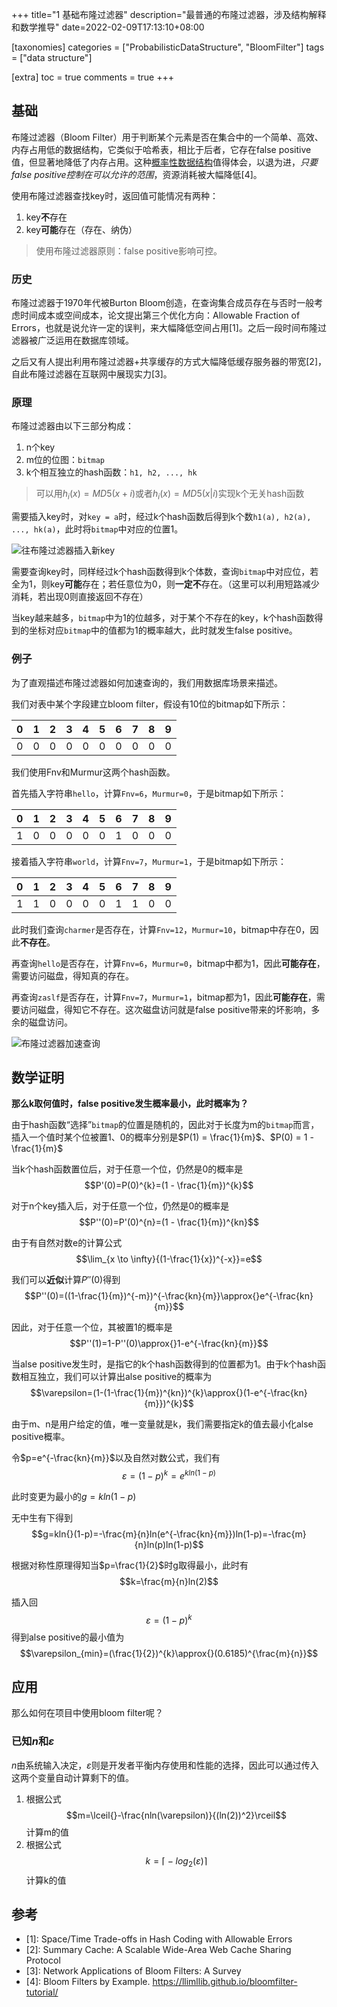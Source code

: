 +++
title="1 基础布隆过滤器"
description="最普通的布隆过滤器，涉及结构解释和数学推导"
date=2022-02-09T17:13:10+08:00

[taxonomies]
categories = ["ProbabilisticDataStructure", "BloomFilter"]
tags = ["data structure"]

[extra]
toc = true
comments = true
+++

## 基础

布隆过滤器（Bloom Filter）用于判断某个元素是否在集合中的一个简单、高效、内存占用低的数据结构，它类似于哈希表，相比于后者，它存在false positive值，但显著地降低了内存占用。这种[概率性数据结构](/categories/probabilisticdatastructure/)值得体会，以退为进，*只要false positive控制在可以允许的范围*，资源消耗被大幅降低[4]。

使用布隆过滤器查找key时，返回值可能情况有两种：

1. key**不**存在
2. key**可能**存在（存在、纳伪）

> 使用布隆过滤器原则：false positive影响可控。

### 历史

布隆过滤器于1970年代被Burton Bloom创造，在查询集合成员存在与否时一般考虑时间成本或空间成本，论文提出第三个优化方向：Allowable Fraction of Errors，也就是说允许一定的误判，来大幅降低空间占用[1]。之后一段时间布隆过滤器被广泛运用在数据库领域。

之后又有人提出利用布隆过滤器+共享缓存的方式大幅降低缓存服务器的带宽[2]，自此布隆过滤器在互联网中展现实力[3]。

### 原理

布隆过滤器由以下三部分构成：

1. n个key
2. m位的位图：`bitmap`
3. k个相互独立的hash函数：`h1, h2, ..., hk`

> 可以用$h_{i}(x)=MD5(x+i)$或者$h_{i}(x)=MD5(x|i)$实现k个无关hash函数

需要插入key时，对`key = a`时，经过k个hash函数后得到k个数`h1(a), h2(a), ..., hk(a)`，此时将`bitmap`中对应的位置1。

![往布隆过滤器插入新key](https://raw.githubusercontent.com/oliverdding/imaw.io/main/inserting-key-into-bloom-filter.drawio.svg)

需要查询key时，同样经过k个hash函数得到k个体数，查询`bitmap`中对应位，若全为1，则key**可能**存在；若任意位为0，则**一定不**存在。（这里可以利用短路减少消耗，若出现0则直接返回不存在）

当key越来越多，`bitmap`中为1的位越多，对于某个不存在的key，k个hash函数得到的坐标对应`bitmap`中的值都为1的概率越大，此时就发生false positive。

### 例子

为了直观描述布隆过滤器如何加速查询的，我们用数据库场景来描述。

我们对表中某个字段建立bloom filter，假设有10位的bitmap如下所示：

| 0 | 1 | 2 | 3 | 4 | 5 | 6 | 7 | 8 | 9 |
| - | - | - | - | - | - | - | - | - | - |
| 0 | 0 | 0 | 0 | 0 | 0 | 0 | 0 | 0 | 0 |

我们使用Fnv和Murmur这两个hash函数。

首先插入字符串`hello`，计算`Fnv=6`，`Murmur=0`，于是bitmap如下所示：

| 0 | 1 | 2 | 3 | 4 | 5 | 6 | 7 | 8 | 9 |
| - | - | - | - | - | - | - | - | - | - |
| 1 | 0 | 0 | 0 | 0 | 0 | 1 | 0 | 0 | 0 |

接着插入字符串`world`，计算`Fnv=7`，`Murmur=1`，于是bitmap如下所示：

| 0 | 1 | 2 | 3 | 4 | 5 | 6 | 7 | 8 | 9 |
| - | - | - | - | - | - | - | - | - | - |
| 1 | 1 | 0 | 0 | 0 | 0 | 1 | 1 | 0 | 0 |

此时我们查询`charmer`是否存在，计算`Fnv=12`，`Murmur=10`，bitmap中存在0，因此**不存在**。

再查询`hello`是否存在，计算`Fnv=6`，`Murmur=0`，bitmap中都为1，因此**可能存在**，需要访问磁盘，得知真的存在。

再查询`zaslf`是否存在，计算`Fnv=7`，`Murmur=1`，bitmap都为1，因此**可能存在**，需要访问磁盘，得知它不存在。这次磁盘访问就是false positive带来的坏影响，多余的磁盘访问。

![布隆过滤器加速查询](https://raw.githubusercontent.com/oliverdding/imaw.io/main/bloom-filter-speed-up-answers.drawio.svg)

## 数学证明

**那么k取何值时，false positive发生概率最小，此时概率为？**

由于hash函数“选择”`bitmap`的位置是随机的，因此对于长度为m的`bitmap`而言，插入一个值时某个位被置1、0的概率分别是$P(1) = \frac{1}{m}$、$P(0) = 1 - \frac{1}{m}$

当k个hash函数置位后，对于任意一个位，仍然是0的概率是$$P'(0)=P(0)^{k}=(1 - \frac{1}{m})^{k}$$

对于n个key插入后，对于任意一个位，仍然是0的概率是$$P''(0)=P'(0)^{n}=(1 - \frac{1}{m})^{kn}$$

由于有自然对数e的计算公式$$\lim_{x \to \infty}{(1-\frac{1}{x})^{-x}}=e$$

我们可以**近似**计算$P''(0)$得到$$P''(0)=((1-\frac{1}{m})^{-m})^{-\frac{kn}{m}}\approx{}e^{-\frac{kn}{m}}$$

因此，对于任意一个位，其被置1的概率是$$P''(1)=1-P''(0)\approx{}1-e^{-\frac{kn}{m}}$$

当alse positive发生时，是指它的k个hash函数得到的位置都为1。由于k个hash函数相互独立，我们可以计算出alse positive的概率为$$\varepsilon=(1-(1-\frac{1}{m})^{kn})^{k}\approx{}(1-e^{-\frac{kn}{m}})^{k}$$

由于m、n是用户给定的值，唯一变量就是k，我们需要指定k的值去最小化alse positive概率。

令$p=e^{-\frac{kn}{m}}$以及自然对数公式，我们有$$\varepsilon=(1-p)^{k}=e^{kln(1-p)}$$

此时变更为最小的$g=kln(1-p)$

无中生有下得到$$g=kln{}(1-p)=-\frac{m}{n}ln(e^{-\frac{kn}{m}})ln(1-p)=-\frac{m}{n}ln(p)ln(1-p)$$

根据对称性原理得知当$p=\frac{1}{2}$时g取得最小，此时有$$k=\frac{m}{n}ln(2)$$

插入回$$\varepsilon=(1-p)^{k}$$得到alse positive的最小值为$$\varepsilon_{min}=(\frac{1}{2})^{k}\approx{}(0.6185)^{\frac{m}{n}}$$

## 应用

那么如何在项目中使用bloom filter呢？

### 已知$n$和$\varepsilon$

$n$由系统输入决定，$\varepsilon$则是开发者平衡内存使用和性能的选择，因此可以通过传入这两个变量自动计算剩下的值。

1. 根据公式$$m=\lceil{}-\frac{nln(\varepsilon)}{(ln(2))^2}\rceil$$计算m的值
2. 根据公式$$k=\lceil{}-log_2(\varepsilon)\rceil$$计算k的值

## 参考

- [1]: Space/Time Trade-offs in Hash Coding with Allowable Errors
- [2]: Summary Cache: A Scalable Wide-Area Web Cache Sharing Protocol 
- [3]: Network Applications of Bloom Filters: A Survey
- [4]: Bloom Filters by Example. https://llimllib.github.io/bloomfilter-tutorial/
